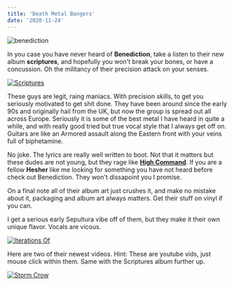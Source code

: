 ```yaml
---
title: 'Death Metal Bangers'
date: '2020-11-24'
---
```


![benediction](/images/benediction.jpeg "Benediction")

In you case you have never heard of **Benediction**, take a listen to their new album **scriptures**, and hopefully you won't
break your bones, or have a concussion. Oh the militancy of their precision attack on your senses.

[![Scriptures](https://img.youtube.com/vi/ljLdQQuZksk/0.jpg)](https://www.youtube.com/watch?v=ljLdQQuZksk "Scriptures")

These guys are legit, raing maniacs. With precision skills, to get you seriously motivated to get shit done. They have been around since the early 90s and originally hail from the UK, but now the group is spread out all across Europe. Seriously it is some of the best metal I have heard in quite a while, and with really good tried but true vocal style that I always get off on. Guitars are like an Armored assault along the Eastern front with your veins full of biphetamine.

No joke. The lyrics are really well written to boot. Not that it matters but these dudes are not young, but they rage like [**High Command**](https://southernlord.com/band/high-command/). If you are a fellow **Hesher** like me looking for something you have not heard before check out Benediction. They won't dissapoint you I promise.

On a final note all of their album art just crushes it, and make no mistake about it, packaging and album art always matters.
Get their stuff on vinyl if you can.

I get a serious early Sepultura vibe off of them, but they make it their own unique flavor. Vocals are vicous.

[![Iterations Of](https://img.youtube.com/vi/MUcd_koHUn8/0.jpg)](https://www.youtube.com/watch?v=MUcd_koHUn8 "Iterations Of")

Here are two of their newest videos. Hint: These are youtube vids, just mouse click within them. Same with the Scriptures album further up.

[![Storm Crow](https://img.youtube.com/vi/M1vv1zPiJUE/0.jpg)](https://www.youtube.com/watch?v=M1vv1zPiJUE "Storm Crow")
